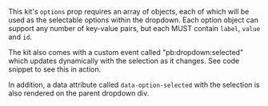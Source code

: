 This kit's `options` prop requires an array of objects, each of which will be used as the selectable options within the dropdown. Each option object can support any number of key-value pairs, but each MUST contain `label`, `value` and `id`. 

The kit also comes with a custom event called "pb:dropdown:selected" which updates dynamically with the selection as it changes. See code snippet to see this in action.

In addition, a data attribute called `data-option-selected` with the selection is also rendered on the parent dropdown div.